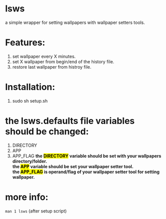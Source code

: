# lsws
a simple wrapper for setting wallpapers with wallpaper setters tools.
# Features:
1. set wallpaper every X minutes.
2. set X wallpaper from  begin/end of the history file.
3. restore last wallpaper from histroy file.
# Installation:
1. sudo sh setup.sh
# the lsws.defaults file variables should be changed:
1. DIRECTORY
2. APP
3. APP_FLAG
**the <mark>DIRECTORY</mark> variable should be set with your wallpapers directory/folder.**<br />
**the <mark>APP</mark> variable should be set your wallpaper setter tool.**<br />
**the <mark>APP_FLAG</mark> is operand/flag of your wallpaper setter tool for setting wallpaper.**<br />
# more info:
`man 1 lsws` (after setup script)
